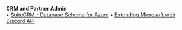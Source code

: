 **CRM and Partner Admin**  
&bullet; [SuiteCRM - Database Schema for Azure](crm/)
&bullet; [Extending Microsoft with Discord API](/panels/)